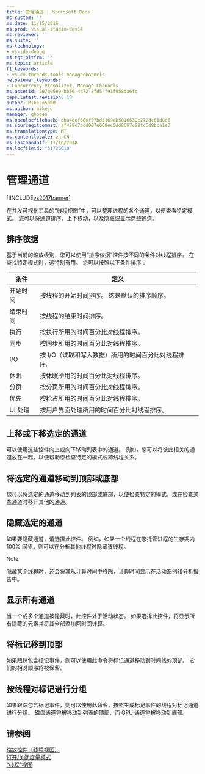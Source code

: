```yaml
---
title: 管理通道 | Microsoft Docs
ms.custom: ''
ms.date: 11/15/2016
ms.prod: visual-studio-dev14
ms.reviewer: ''
ms.suite: ''
ms.technology:
- vs-ide-debug
ms.tgt_pltfrm: ''
ms.topic: article
f1_keywords:
- vs.cv.threads.tools.managechannels
helpviewer_keywords:
- Concurrency Visualizer, Manage Channels
ms.assetid: 507b06e9-bb56-4a72-8fd5-f91f958da6fc
caps.latest.revision: 18
author: MikeJo5000
ms.author: mikejo
manager: ghogen
ms.openlocfilehash: dba4def686f97bd3169eb5816630c272dc61d8e6
ms.sourcegitcommit: af428c7ccd007e668ec0dd8697c88fc5d8bca1e2
ms.translationtype: MT
ms.contentlocale: zh-CN
ms.lasthandoff: 11/16/2018
ms.locfileid: "51726010"
---
```

# <a name="manage-channels"></a>管理通道
[!INCLUDE[vs2017banner](../includes/vs2017banner.md)]

在并发可视化工具的“线程视图”中，可以整理进程的各个通道，以便查看特定模式。 您可以将通道排序、上下移动，以及隐藏或显示这些通道。  
  
## <a name="sort-by"></a>排序依据  
 基于当前的缩放级别，您可以使用“排序依据”控件按不同的条件对线程排序。 在查找特定模式时，这特别有用。 您可以按照以下条件排序：  
  
|条件|定义|  
|--------------|----------------|  
|开始时间|按线程的开始时间排序。 这是默认的排序顺序。|  
|结束时间|按线程的结束时间排序。|  
|执行|按执行所用的时间百分比对线程排序。|  
|同步|按同步所用的时间百分比对线程排序。|  
|I/O|按 I/O（读取和写入数据）所用的时间百分比对线程排序。|  
|休眠|按休眠所用的时间百分比对线程排序。|  
|分页|按分页所用的时间百分比对线程排序。|  
|优先|按抢占所用的时间百分比对线程排序。|  
|UI 处理|按用户界面处理所用的时间百分比对线程排序。|  
  
## <a name="move-selected-channel-up-or-down"></a>上移或下移选定的通道  
 可以使用这些控件向上或向下移动列表中的通道。 例如，您可以将彼此相关的通道放在一起，以便帮助您检查特定的模式或跨线程关系。  
  
## <a name="move-selected-channel-to-top-or-bottom"></a>将选定的通道移动到顶部或底部  
 您可以将选定的通道移动到列表的顶部或底部，以便检查特定的模式，或在检查某些通道时移开其他的通道。  
  
## <a name="hide-selected-channels"></a>隐藏选定的通道  
 如果要隐藏通道，请选择此控件。 例如，如果一个线程在您托管进程的生存期内 100% 同步，则可以在分析其他线程时隐藏该线程。  
  
> [!NOTE]
>  隐藏某个线程时，还会将其从计算时间中移除，计算时间显示在活动图例和分析报告中。  
  
## <a name="show-all-channels"></a>显示所有通道  
 当一个或多个通道被隐藏时，此控件处于活动状态。 如果选择此控件，将显示所有隐藏的元素并将其全部添加回时间计算。  
  
## <a name="move-markers-to-top"></a>将标记移到顶部  
 如果跟踪包含标记事件，则可以使用此命令将标记通道移动到时间线的顶部。 它们的相对顺序将被保留。  
  
## <a name="group-markers-by-thread"></a>按线程对标记进行分组  
 如果跟踪包含标记事件，则可以使用此命令，按照生成标记事件的线程对标记通道进行分组。  磁盘通道将被移动到列表的顶部，而 GPU 通道将被移动到底部。  
  
## <a name="see-also"></a>请参阅  
 [缩放控件（线程视图）](../profiling/zoom-control-threads-view.md)   
 [打开/关闭度量模式](../profiling/measure-mode-on-off.md)   
 [“线程”视图](../profiling/threads-view-parallel-performance.md)



